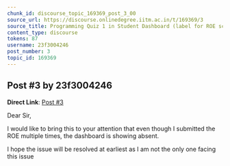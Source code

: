 ```yaml
---
chunk_id: discourse_topic_169369_post_3_00
source_url: https://discourse.onlinedegree.iitm.ac.in/t/169369/3
source_title: Programming Quiz 1 in Student Dashboard (label for ROE scores) - showing absent or incorrect
content_type: discourse
tokens: 87
username: 23f3004246
post_number: 3
topic_id: 169369
---
```


## Post #3 by 23f3004246

**Direct Link**: [Post #3](https://discourse.onlinedegree.iitm.ac.in/t/169369/3)

Dear Sir,

I would like to bring this to your attention that even though I submitted the ROE multiple times, the dashboard is showing absent.

I hope the issue will be resolved at earliest as I am not the only one facing this issue
